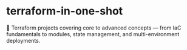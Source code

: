 # terraform-in-one-shot
🚀 Terraform projects covering core to advanced concepts — from IaC fundamentals to modules, state management, and multi-environment deployments.
